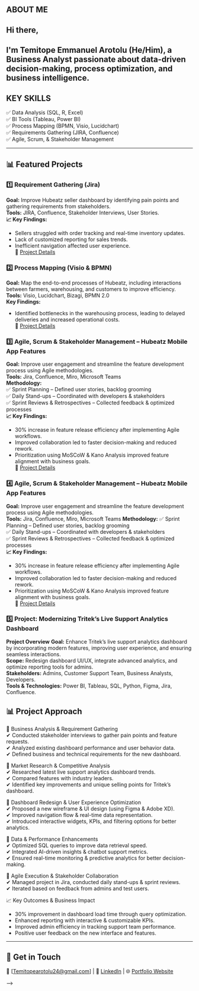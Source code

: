 ## ABOUT ME
## Hi there,
## I'm Temitope Emmanuel Arotolu (He/Him), a **Business Analyst** passionate about **data-driven decision-making, process optimization, and business intelligence**.
## KEY SKILLS
✅ Data Analysis (SQL, R, Excel)  
✅ BI Tools (Tableau, Power BI)  
✅ Process Mapping (BPMN, Visio, Lucidchart)   
✅ Requirements Gathering (JIRA, Confluence)    
✅ Agile, Scrum, & Stakeholder Management 

---

## 📊 Featured Projects

### **1️⃣ Requirement Gathering (Jira)**
**Goal:** Improve Hubeatz seller dashboard by identifying pain points and gathering requirements from stakeholders.  
**Tools:** JIRA, Confluence, Stakeholder Interviews, User Stories.  
**📈 Key Findings:** 
- Sellers struggled with order tracking and real-time inventory updates.
- Lack of customized reporting for sales trends.
- Inefficient navigation affected user experience.  
📌 [Project Details](./Case-Studies/Retail-Sales-Analysis/Insights.md)

### **2️⃣ Process Mapping (Visio & BPMN)**
**Goal:** Map the end-to-end processes of Hubeatz, including interactions between farmers, warehousing, and customers to improve efficiency.  
**Tools:** Visio, Lucidchart, Bizagi, BPMN 2.0  
**Key Findings:**
 - Identified bottlenecks in the warehousing process, leading to delayed deliveries and increased operational costs.  
 📌 [Project Details](./Case-Studies/Customer-Churn-Prediction/Findings.md)  

### **3️⃣ Agile, Scrum & Stakeholder Management – Hubeatz Mobile App Features**    
**Goal:** Improve user engagement and streamline the feature development process using Agile methodologies.    
**Tools:** Jira, Confluence, Miro, Microsoft Teams    
**Methodology:**      
✅ Sprint Planning – Defined user stories, backlog grooming     
✅ Daily Stand-ups – Coordinated with developers & stakeholders     
✅ Sprint Reviews & Retrospectives – Collected feedback & optimized processes    
**📈 Key Findings:**     
- 30% increase in feature release efficiency after implementing Agile workflows.
- Improved collaboration led to faster decision-making and reduced rework.
- Prioritization using MoSCoW & Kano Analysis improved feature alignment with business goals.  
 📌 [Project Details](./Case-Studies/Customer-Churn-Prediction/Findings.md)

### **4️⃣ Agile, Scrum & Stakeholder Management – Hubeatz Mobile App Features**
**Goal:** Improve user engagement and streamline the feature development process using Agile methodologies.  
**Tools:** Jira, Confluence, Miro, Microsoft Teams 
**Methodology:**
✅ Sprint Planning – Defined user stories, backlog grooming     
✅ Daily Stand-ups – Coordinated with developers & stakeholders    
✅ Sprint Reviews & Retrospectives – Collected feedback & optimized processes    
**📈 Key Findings:**   
- 30% increase in feature release efficiency after implementing Agile workflows.    
- Improved collaboration led to faster decision-making and reduced rework.     
- Prioritization using MoSCoW & Kano Analysis improved feature alignment with business goals.     
 📌 [Project Details](./Case-Studies/Customer-Churn-Prediction/Findings.md)      

### **5️⃣ Project: Modernizing Tritek’s Live Support Analytics Dashboard**   

**Project Overview**
**Goal:** Enhance Tritek’s live support analytics dashboard by incorporating modern features, improving user experience, and ensuring seamless interactions.    
**Scope:** Redesign dashboard UI/UX, integrate advanced analytics, and optimize reporting tools for admins.   
**Stakeholders:** Admins, Customer Support Team, Business Analysts, Developers.     
**Tools & Technologies:** Power BI, Tableau, SQL, Python, Figma, Jira, Confluence.     

## 📊 Project Approach   

🔹 Business Analysis & Requirement Gathering   
✔ Conducted stakeholder interviews to gather pain points and feature requests.  
✔ Analyzed existing dashboard performance and user behavior data.  
✔ Defined business and technical requirements for the new dashboard.  

🔹 Market Research & Competitive Analysis  
✔ Researched latest live support analytics dashboard trends.  
✔ Compared features with industry leaders.  
✔ Identified key improvements and unique selling points for Tritek’s dashboard.  

🔹 Dashboard Redesign & User Experience Optimization   
✔ Proposed a new wireframe & UI design (using Figma & Adobe XD).   
✔ Improved navigation flow & real-time data representation.    
✔ Introduced interactive widgets, KPIs, and filtering options for better analytics.   

🔹 Data & Performance Enhancements   
✔ Optimized SQL queries to improve data retrieval speed.   
✔ Integrated AI-driven insights & chatbot support metrics.   
✔ Ensured real-time monitoring & predictive analytics for better decision-making.   

🔹 Agile Execution & Stakeholder Collaboration    
✔ Managed project in Jira, conducted daily stand-ups & sprint reviews.    
✔ Iterated based on feedback from admins and test users.     

📈 Key Outcomes & Business Impact   
- 30% improvement in dashboard load time through query optimization.    
- Enhanced reporting with interactive & customizable KPIs.    
- Improved admin efficiency in tracking support team performance.   
- Positive user feedback on the new interface and features.   

---

## 📩 Get in Touch
📧 [Temitopearotolu24@gmail.com] | 🔗 [LinkedIn](https://www.linkedin.com/in/tope-arotolu-234a32312?trk=contact-info) | 🌐 [Portfolio Website]()


-->
